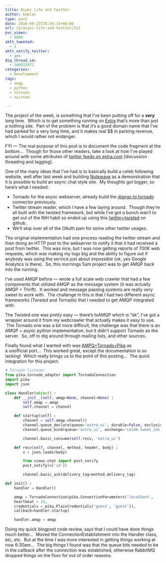 ```yaml
---
title: Async life and twitter
author: koblas
type: post
date: 2010-09-23T15:54:33+00:00
url: /p/async-life-and-twitter/311
pvc_views:
  - 6866
aktt_tweeted:
  - 1
aktt_notify_twitter:
  - yes
dsq_thread_id:
  - 160932671
categories:
  - Development
tags:
  - amqp
  - python
  - tornado
  - twisted

---
```

The project of the week, is something that I&#8217;ve been putting off for a **very** long time.  Which is to get something running on [Extra][1] that&#8217;s more than just a nothing site.  Part of the problem is that it&#8217;s a good domain name that I&#8217;ve had parked for a very long time, and it makes real $$ in parking revenue, which I would rather not endanger.

FYI &#8212; The real purpose of this post is to document the code fragment at the bottom&#8230;  Though for those other readers, take a look at how I&#8217;ve played around with some attributes of [twitter feeds on extra.com][2] [discussion threading and tagging].

One of the many ideas that I&#8217;ve had is to basically build a celeb following website, well after last week and building [Notewave][3] as a demonstration that it is possible to build an async chat style site.  My thoughts got bigger, so here&#8217;s what I needed:

  * Tornado for the async webserver, already build the [django to tornado][4] connector previously.
  * Twitter stream reader, which I have a few laying around.  Though they&#8217;re all built with the twisted framework, but while I&#8217;ve got a bunch wan&#8217;t to get out of the NIH habit so ended up using this [twitter+twisted][5] on github.
  * We&#8217;ll skip over all of the OAuth pain for some other twitter usages.

The original implementation had one process reading the twitter stream and then doing an HTTP post to the webserver to notify it that it had received a post from twitter.  This was nice, but I was now getting reports of 700K web requests, which was making my logs big and the ability to figure out if anybody was using the service just about impossible (ok, yes Google Analytics is there).  So, this mornings 5am project was to get AMQP back into the running.

I&#8217;ve used AMQP before &#8212; wrote a full scale web crawler that had a few components that utilized AMQP as the message system (it was actually AMQP + Thrift).  It worked and message passing systems are really very sweet to work with.  The challenge in this is that I had two different async frameworks (Twisted and Tornado) that I needed to get AMQP integrated with.

The Twisted one was pretty easy &#8212; there&#8217;s txAMQP which is &#8220;ok&#8221;, I&#8217;ve got a wrapper around it from my webcrawler that actually makes it easy to use.  The Tornado one was a bit more difficult, the challenge was that there is an AMQP + async python implementation, but it didn&#8217;t support Tornado as the server.  So, off to dig around through mailing lists, and other sources..

Finally found what I wanted with was [AMPQ+Tornado+Pika][6] as a unofficial port&#8230;  This worked great, except the documentation is so lacking!  Which really brings us to the point of this posting&#8230;  The quick integration for this project.

```python
# Tornado listener
from pika.tornado_adapter import TornadoConnection
import pika
import json

class Handler(object) :
    def __init__(self, amqp=None, channel=None) :
        self.amqp = amqp
        self.channel = channel

    def startup(self) :
        channel = self.amqp.channel()
        channel.queue_declare(queue='extra_ui', durable=False, exclusive=False, auto_delete=True)
        channel.queue_bind(queue='extra_ui', exchange='celeb.tweet_ids')

        channel.basic_consume(self.recv, 'extra_ui')

    def recv(self, channel, method, header, body) :
        v = json.loads(body)

        from views.chat import post_notify
        post_notify(v['id'])

        channel.basic_ack(delivery_tag=method.delivery_tag)

def init() :
    handler = Handler()

    amqp = TornadoConnection(pika.ConnectionParameters('localhost',
    heartbeat = 10,
    credentials = pika.PlainCredentials('guest', 'guest')),
    callback=handler.startup)

    handler.amqp = amqp
```

Doing my quick blogpost code review, says that I could have done things much better&#8230;  Moved the ConnectionEstablishment into the Handler class, etc, etc.  But at the time I was more interested in getting things working at now 6:30am&#8230;  The big things I found was that the queue bits needed to be in the callback after the connection was established, otherwise RabbitMQ dropped things on the floor for out of order reasons.

 [1]: http://www.extra.com
 [2]: http://celeb.snaplabs.com/joshwolfcomedy
 [3]: http://notewave.com
 [4]: http://github.com/koblas/django-on-tornado
 [5]: http://github.com/fiorix/twisted-twitter-stream
 [6]: http://github.com/gmr/pika
